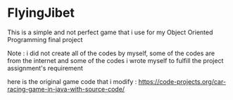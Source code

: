 # FlyingJibet
This is a simple and not perfect game that i use for my Object Oriented Programming final project

Note : i did not create all of the codes by myself, some of the codes are from the internet and some of the codes i wrote myself to fulfill the project assignment's requirement

here is the original game code that i modify : https://code-projects.org/car-racing-game-in-java-with-source-code/
